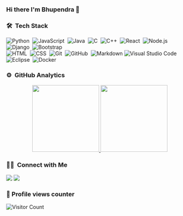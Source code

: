 ### Hi there I'm Bhupendra 👋

<!--
**mrDarkk/mrDarkk** is a ✨ _special_ ✨ repository because its `README.md` (this file) appears on your GitHub profile.

Here are some ideas to get you started:

- 🔭 I’m currently working on ...
- 🌱 I’m currently learning ...
- 👯 I’m looking to collaborate on ...
- 🤔 I’m looking for help with ...
- 💬 Ask me about ...
- 📫 How to reach me: ...
- 😄 Pronouns: ...
- ⚡ Fun fact: ...
-->
### 🛠 &nbsp;Tech Stack

![Python](https://img.shields.io/badge/-Python-05122A?style=flat&logo=python)&nbsp;
![JavaScript](https://img.shields.io/badge/-JavaScript-05122A?style=flat&logo=javascript)&nbsp;
![Java](https://img.shields.io/badge/-Java-05122A?style=flat&logo=Java&logoColor=FFA518)&nbsp;
![C](https://img.shields.io/badge/-C-05122A?style=flat&logo=C&logoColor=A8B9CC)&nbsp;
![C++](https://img.shields.io/badge/-C++-05122A?style=flat&logo=C%2B%2B&logoColor=00599C)&nbsp;
![React](https://img.shields.io/badge/-React-05122A?style=flat&logo=react)&nbsp;
![Node.js](https://img.shields.io/badge/-Node.js-05122A?style=flat&logo=node.js)&nbsp;
![Django](https://img.shields.io/badge/-Django-05122A?style=flat&logo=django&logoColor=092E20)&nbsp;
![Bootstrap](https://img.shields.io/badge/-Bootstrap-05122A?style=flat&logo=bootstrap&logoColor=563D7C)\
![HTML](https://img.shields.io/badge/-HTML-05122A?style=flat&logo=HTML5)&nbsp;
![CSS](https://img.shields.io/badge/-CSS-05122A?style=flat&logo=CSS3&logoColor=1572B6)&nbsp;
![Git](https://img.shields.io/badge/-Git-05122A?style=flat&logo=git)&nbsp;
![GitHub](https://img.shields.io/badge/-GitHub-05122A?style=flat&logo=github)&nbsp;
![Markdown](https://img.shields.io/badge/-Markdown-05122A?style=flat&logo=markdown)
![Visual Studio Code](https://img.shields.io/badge/-Visual%20Studio%20Code-05122A?style=flat&logo=visual-studio-code&logoColor=007ACC)&nbsp;
![Eclipse](https://img.shields.io/badge/-Eclipse-05122A?style=flat&logo=eclipse-ide&logoColor=2C2255)&nbsp;
![Docker](https://img.shields.io/badge/-Docker-05122A?style=flat&logo=docker&logoColor=007ACC)
<!--
![Php](https://img.shields.io/badge/-Php-05122A?style=flat&logo=-php&logoColor=2C2255)&nbsp;
![C#](https://img.shields.io/badge/-C#-05122A?style=flat&logo=c#&logoColor=2C2255)&nbsp; -->


### ⚙️ &nbsp;GitHub Analytics

<p align="center">
<a href="https://github.com/mrDarkk">
  <img height="180em" src="https://github-readme-stats-eight-theta.vercel.app/api?username=mrDarkk&show_icons=true&theme=algolia&include_all_commits=true&count_private=true"/>
  <img height="180em" src="https://github-readme-stats-eight-theta.vercel.app/api/top-langs/?username=mrDarkk&layout=compact&langs_count=8&theme=algolia"/>
</a>
</p>


### 🤝🏻 &nbsp;Connect with Me

<p align="center">

<a href="https://linkedin.com/in/bhupendrabanothe"><img src="https://img.shields.io/badge/-Bhupendra%20Banothe-0077B5?style=flat&logo=Linkedin&logoColor=white"/></a>
<a href="mailto:bhupendrabanothe@gmail.com"><img src="https://img.shields.io/badge/-Bhupendra Banothe-D14836?style=flat&logo=Gmail&logoColor=white"/></a>

</p>

### 🤔&nbsp;Profile views counter
![Visitor Count](https://profile-counter.glitch.me/{mrDarkk}/count.svg)
